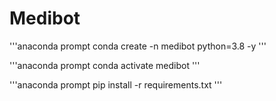 # Medibot
'''anaconda prompt
conda create -n medibot python=3.8 -y
'''

'''anaconda prompt
conda activate medibot
'''

'''anaconda prompt
pip install -r requirements.txt
'''
